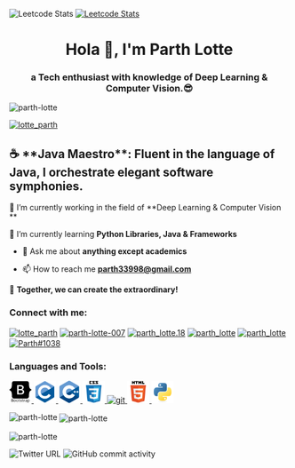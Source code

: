 ![Leetcode Stats]()
[![Leetcode Stats](https://leetcode.com/parth33998/)](https://leetcode.com/parth33998/)

<h1 align="center">Hola 👋, I'm Parth Lotte</h1>
<h3 align="center">a Tech enthusiast with knowledge of Deep Learning & Computer Vision.😎</h3>




<p align="left"> <img src="https://komarev.com/ghpvc/?username=parth-lotte&label=Profile%20views&color=0e75b6&style=flat" alt="parth-lotte" /> </p>

<p align="left"> <a href="https://twitter.com/lotte_parth" target="blank"><img src="https://img.shields.io/twitter/follow/lotte_parth?logo=twitter&style=for-the-badge" alt="lotte_parth" /></a> </p>





<h2> ☕ **Java Maestro**: Fluent in the language of Java, I orchestrate elegant software symphonies.</h2>

🔭 I’m currently working in the field of **Deep Learning & Computer Vision **

🌱 I’m currently learning **Python Libraries, Java & Frameworks**

  

- 💬 Ask me about **anything except academics**

- 📫 How to reach me **parth33998@gmail.com**

🌟 **Together, we can create the extraordinary!**

<h3 align="left">Connect with me:</h3>
<p align="left">
<a href="https://twitter.com/lotte_parth" target="blank"><img align="center" src="https://raw.githubusercontent.com/rahuldkjain/github-profile-readme-generator/master/src/images/icons/Social/twitter.svg" alt="lotte_parth" height="30" width="40" /></a>
<a href="https://linkedin.com/in/parth-lotte-007" target="blank"><img align="center" src="https://raw.githubusercontent.com/rahuldkjain/github-profile-readme-generator/master/src/images/icons/Social/linked-in-alt.svg" alt="parth-lotte-007" height="30" width="40" /></a>
<a href="https://instagram.com/parth_lotte.18" target="blank"><img align="center" src="https://raw.githubusercontent.com/rahuldkjain/github-profile-readme-generator/master/src/images/icons/Social/instagram.svg" alt="parth_lotte.18" height="30" width="40" /></a>
<a href="https://www.codechef.com/users/parth_lotte" target="blank"><img align="center" src="https://cdn.jsdelivr.net/npm/simple-icons@3.1.0/icons/codechef.svg" alt="parth_lotte" height="30" width="40" /></a>
<a href="https://www.hackerrank.com/parth_lotte" target="blank"><img align="center" src="https://raw.githubusercontent.com/rahuldkjain/github-profile-readme-generator/master/src/images/icons/Social/hackerrank.svg" alt="parth_lotte" height="30" width="40" /></a>
<a href="https://discord.gg/Parth#1038" target="blank"><img align="center" src="https://raw.githubusercontent.com/rahuldkjain/github-profile-readme-generator/master/src/images/icons/Social/discord.svg" alt="Parth#1038" height="30" width="40" /></a>
</p>

<h3 align="left">Languages and Tools:</h3>
<p align="left"> <a href="https://getbootstrap.com" target="_blank"> <img src="https://raw.githubusercontent.com/devicons/devicon/master/icons/bootstrap/bootstrap-plain-wordmark.svg" alt="bootstrap" width="40" height="40"/> </a> <a href="https://www.cprogramming.com/" target="_blank"> <img src="https://raw.githubusercontent.com/devicons/devicon/master/icons/c/c-original.svg" alt="c" width="40" height="40"/> </a> <a href="https://www.w3schools.com/cpp/" target="_blank"> <img src="https://raw.githubusercontent.com/devicons/devicon/master/icons/cplusplus/cplusplus-original.svg" alt="cplusplus" width="40" height="40"/> </a> <a href="https://www.w3schools.com/css/" target="_blank"> <img src="https://raw.githubusercontent.com/devicons/devicon/master/icons/css3/css3-original-wordmark.svg" alt="css3" width="40" height="40"/> </a> <a href="https://git-scm.com/" target="_blank"> <img src="https://www.vectorlogo.zone/logos/git-scm/git-scm-icon.svg" alt="git" width="40" height="40"/> </a> <a href="https://www.w3.org/html/" target="_blank"> <img src="https://raw.githubusercontent.com/devicons/devicon/master/icons/html5/html5-original-wordmark.svg" alt="html5" width="40" height="40"/> </a> <a href="https://www.python.org" target="_blank"> <img src="https://raw.githubusercontent.com/devicons/devicon/master/icons/python/python-original.svg" alt="python" width="40" height="40"/> </a> </p>

<p><img align="left" src="https://github-readme-stats.vercel.app/api/top-langs?username=parth-lotte&show_icons=true&locale=en&layout=compact" alt="parth-lotte" /></p>

<p>&nbsp;<img align="center" src="https://github-readme-stats.vercel.app/api?username=parth-lotte&show_icons=true&locale=en" alt="parth-lotte" /></p>

<p><img align="center" src="https://github-readme-streak-stats.herokuapp.com/?user=parth-lotte&" alt="parth-lotte" /></p>

<!-- ![GitHub commit activity](https://img.shields.io/github/commit-activity/m/parth-lotte/parth-lotte?color=neon&label=Commit%20Made&logo=Github&logoColor=orange&style=flat-square) -->
![Twitter URL](https://img.shields.io/twitter/url?color=orange&logo=twitter&style=flat-square&url=https%3A%2F%2Ftwitter.com%2Flotte_parth)
![GitHub commit activity](https://img.shields.io/github/commit-activity/m/parth-lotte/parth-lotte?color=neon&label=Commit%20Made&logo=Github&logoColor=orange&style=flat-square)
